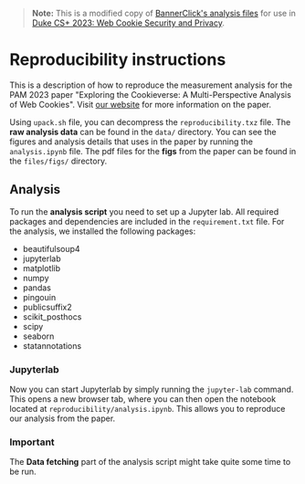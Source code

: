 > **Note:** This is a modified copy of [BannerClick's analysis files](https://doi.org/10.17617/3.1MUYFX) for use in [Duke CS+ 2023: Web Cookie Security and Privacy](https://cs.duke.edu/undergraduate/research/csplus).

# Reproducibility instructions

This is a description of how to reproduce the measurement analysis for the PAM 2023 paper "Exploring the Cookieverse: A Multi-Perspective Analysis of Web Cookies". Visit [our website](https://bannerclick.github.io/) for more information on the paper.

Using `upack.sh` file, you can decompress the `reproducibility.txz` file. The **raw analysis data** can be found in the `data/` directory. You can see the figures and analysis details that uses in the paper by running the `analysis.ipynb` file. The pdf files for the **figs** from the paper can be found in the `files/figs/` directory.

## Analysis

To run the **analysis script** you need to set up a Jupyter lab. All required packages and dependencies are included in the `requirement.txt` file.
For the analysis, we installed the following packages:

- beautifulsoup4
- jupyterlab
- matplotlib
- numpy
- pandas
- pingouin
- publicsuffix2
- scikit_posthocs
- scipy
- seaborn
- statannotations

### Jupyterlab

Now you can start Jupyterlab by simply running the `jupyter-lab` command. This opens a new browser tab, where you can then open the notebook located at `reproducibility/analysis.ipynb`. This allows you to reproduce our analysis from the paper.

### Important

The **Data fetching** part of the analysis script might take quite some time to be run.


